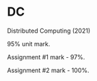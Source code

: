 # DC
Distributed Computing (2021)

95% unit mark.

Assignment #1 mark - 97%.

Assignment #2 mark - 100%.